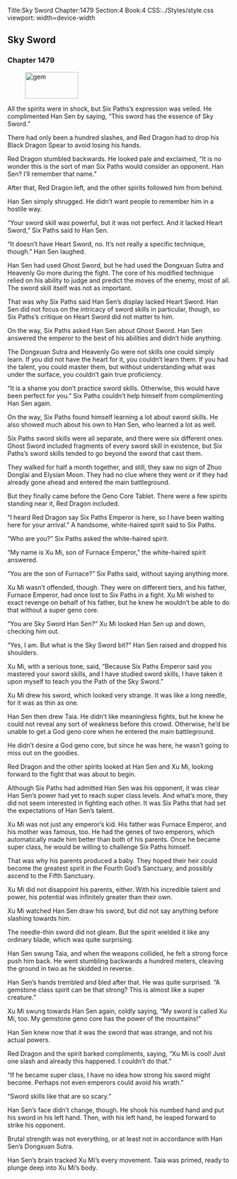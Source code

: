 Title:Sky Sword 
Chapter:1479 
Section:4 
Book:4 
CSS:../Styles/style.css 
viewport: width=device-width
  
## Sky Sword
### Chapter 1479
  
<figure>
	<img src="../Images/gem.gif" alt="gem" id="gem" width="120" height="60" />
</figure>
  

  
All the spirits were in shock, but Six Paths’s expression was veiled. He complimented Han Sen by saying, “This sword has the essence of Sky Sword.”

There had only been a hundred slashes, and Red Dragon had to drop his Black Dragon Spear to avoid losing his hands.

Red Dragon stumbled backwards. He looked pale and exclaimed, “It is no wonder this is the sort of man Six Paths would consider an opponent. Han Sen? I’ll remember that name.”

After that, Red Dragon left, and the other spirits followed him from behind.

Han Sen simply shrugged. He didn’t want people to remember him in a hostile way.

“Your sword skill was powerful, but it was not perfect. And it lacked Heart Sword,” Six Paths said to Han Sen.

“It doesn’t have Heart Sword, no. It’s not really a specific technique, though.” Han Sen laughed.

Han Sen had used Ghost Sword, but he had used the Dongxuan Sutra and Heavenly Go more during the fight. The core of his modified technique relied on his ability to judge and predict the moves of the enemy, most of all. The sword skill itself was not as important.

That was why Six Paths said Han Sen’s display lacked Heart Sword. Han Sen did not focus on the intricacy of sword skills in particular, though, so Six Paths’s critique on Heart Sword did not matter to him.

On the way, Six Paths asked Han Sen about Ghost Sword. Han Sen answered the emperor to the best of his abilities and didn’t hide anything.

The Dongxuan Sutra and Heavenly Go were not skills one could simply learn. If you did not have the heart for it, you couldn’t learn them. If you had the talent, you could master them, but without understanding what was under the surface, you couldn’t gain true proficiency.

“It is a shame you don’t practice sword skills. Otherwise, this would have been perfect for you.” Six Paths couldn’t help himself from complimenting Han Sen again.

On the way, Six Paths found himself learning a lot about sword skills. He also showed much about his own to Han Sen, who learned a lot as well.

Six Paths sword skills were all separate, and there were six different ones. Ghost Sword included fragments of every sword skill in existence, but Six Paths’s sword skills tended to go beyond the sword that cast them.

They walked for half a month together, and still, they saw no sign of Zhuo Donglai and Elysian Moon. They had no clue where they went or if they had already gone ahead and entered the main battleground.

But they finally came before the Geno Core Tablet. There were a few spirits standing near it, Red Dragon included.

“I heard Red Dragon say Six Paths Emperor is here, so I have been waiting here for your arrival.” A handsome, white-haired spirit said to Six Paths.

“Who are you?” Six Paths asked the white-haired spirit.

“My name is Xu Mi, son of Furnace Emperor,” the white-haired spirit answered.

“You are the son of Furnace?” Six Paths said, without saying anything more.

Xu Mi wasn’t offended, though. They were on different tiers, and his father, Furnace Emperor, had once lost to Six Paths in a fight. Xu Mi wished to exact revenge on behalf of his father, but he knew he wouldn’t be able to do that without a super geno core.

“You are Sky Sword Han Sen?” Xu Mi looked Han Sen up and down, checking him out.

“Yes, I am. But what is the Sky Sword bit?” Han Sen raised and dropped his shoulders.

Xu Mi, with a serious tone, said, “Because Six Paths Emperor said you mastered your sword skills, and I have studied sword skills, I have taken it upon myself to teach you the Path of the Sky Sword.”

Xu Mi drew his sword, which looked very strange. It was like a long needle, for it was as thin as one.

Han Sen then drew Taia. He didn’t like meaningless fights, but he knew he could not reveal any sort of weakness before this crowd. Otherwise, he’d be unable to get a God geno core when he entered the main battleground.

He didn’t desire a God geno core, but since he was here, he wasn’t going to miss out on the goodies.

Red Dragon and the other spirits looked at Han Sen and Xu Mi, looking forward to the fight that was about to begin.

Although Six Paths had admitted Han Sen was his opponent, it was clear Han Sen’s power had yet to reach super class levels. And what’s more, they did not seem interested in fighting each other. It was Six Paths that had set the expectations of Han Sen’s talent.

Xu Mi was not just any emperor’s kid. His father was Furnace Emperor, and his mother was famous, too. He had the genes of two emperors, which automatically made him better than both of his parents. Once he became super class, he would be willing to challenge Six Paths himself.

That was why his parents produced a baby. They hoped their heir could become the greatest spirit in the Fourth God’s Sanctuary, and possibly ascend to the Fifth Sanctuary.

Xu Mi did not disappoint his parents, either. With his incredible talent and power, his potential was infinitely greater than their own.

Xu Mi watched Han Sen draw his sword, but did not say anything before slashing towards him.

The needle-thin sword did not gleam. But the spirit wielded it like any ordinary blade, which was quite surprising.

Han Sen swung Taia, and when the weapons collided, he felt a strong force push him back. He went stumbling backwards a hundred meters, cleaving the ground in two as he skidded in reverse.

Han Sen’s hands trembled and bled after that. He was quite surprised. “A gemstone class spirit can be that strong? This is almost like a super creature.”

Xu Mi swung towards Han Sen again, coldly saying, “My sword is called Xu Mi, too. My gemstone geno core has the power of the mountains!”

Han Sen knew now that it was the sword that was strange, and not his actual powers.

Red Dragon and the spirit barked compliments, saying, “Xu Mi is cool! Just one slash and already this happened. I couldn’t do that.”

“If he became super class, I have no idea how strong his sword might become. Perhaps not even emperors could avoid his wrath.”

“Sword skills like that are so scary.”

Han Sen’s face didn’t change, though. He shook his numbed hand and put his sword in his left hand. Then, with his left hand, he leaped forward to strike his opponent.

Brutal strength was not everything, or at least not in accordance with Han Sen’s Dongxuan Sutra.

Han Sen’s brain tracked Xu Mi’s every movement. Taia was primed, ready to plunge deep into Xu Mi’s body.